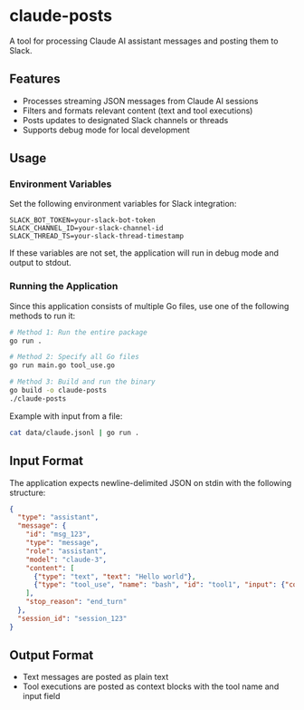 # claude-posts

A tool for processing Claude AI assistant messages and posting them to Slack.

## Features

- Processes streaming JSON messages from Claude AI sessions
- Filters and formats relevant content (text and tool executions)
- Posts updates to designated Slack channels or threads
- Supports debug mode for local development

## Usage

### Environment Variables

Set the following environment variables for Slack integration:

```
SLACK_BOT_TOKEN=your-slack-bot-token
SLACK_CHANNEL_ID=your-slack-channel-id
SLACK_THREAD_TS=your-slack-thread-timestamp
```

If these variables are not set, the application will run in debug mode and output to stdout.

### Running the Application

Since this application consists of multiple Go files, use one of the following methods to run it:

```bash
# Method 1: Run the entire package
go run .

# Method 2: Specify all Go files
go run main.go tool_use.go

# Method 3: Build and run the binary
go build -o claude-posts
./claude-posts
```

Example with input from a file:

```bash
cat data/claude.jsonl | go run .
```

## Input Format

The application expects newline-delimited JSON on stdin with the following structure:

```json
{
  "type": "assistant",
  "message": {
    "id": "msg_123",
    "type": "message",
    "role": "assistant",
    "model": "claude-3",
    "content": [
      {"type": "text", "text": "Hello world"},
      {"type": "tool_use", "name": "bash", "id": "tool1", "input": {"command": "ls -la"}}
    ],
    "stop_reason": "end_turn"
  },
  "session_id": "session_123"
}
```

## Output Format

- Text messages are posted as plain text
- Tool executions are posted as context blocks with the tool name and input field
